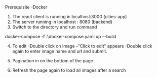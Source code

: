 Prerequisite
 -Docker

1. The react client is running in localhost:3000 (cities-app)
2. The server running in localhost : 8080 (backend)
3. Switch to the directory and run command

docker-compose -f .\docker-compose.yaml up --build

4. To edit
-Double click on image
-"Click to edit"  appears
-Double click again to enter image name and url and submit.

5. Pagination in on the bottom of the page

6. Refresh the page again to load all images after a search
